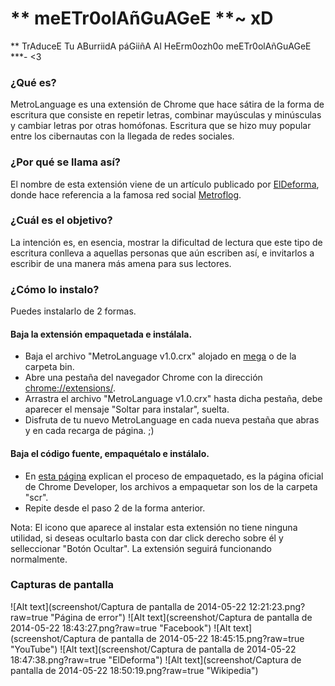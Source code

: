 # ** meETr0olAñGuAGeE **~ xD
 ** TrAduceE Tu ABurriidA páGiiñA Al HeErm0ozh0o meETr0olAñGuAGeE ***- <3

### ¿Qué es?

MetroLanguage es una extensión de Chrome que hace sátira de la forma de escritura que consiste en repetir letras, combinar mayúsculas y minúsculas y cambiar letras por otras homófonas. Escritura que se hizo muy popular entre los cibernautas con la llegada de redes sociales.

### ¿Por qué se llama así?

El nombre de esta extensión viene de un artículo publicado por [ElDeforma](http://eldeforma.com/2013/09/23/google-implementa-idioma-metroflog-su-traductor/), donde hace referencia a la famosa red social [Metroflog](http://www.metroflog.com/).

### ¿Cuál es el objetivo?

La intención es, en esencia, mostrar la dificultad de lectura que este tipo de escritura conlleva a aquellas personas que aún escriben así, e invitarlos a escribir de una manera más amena para sus lectores.

### ¿Cómo lo instalo?

Puedes instalarlo de 2 formas.

#### Baja la extensión empaquetada e instálala.

* Baja el archivo "MetroLanguage v1.0.crx" alojado en [mega](https://mega.co.nz/#F!zF52kJ6R!dTQW_Ejd08VZE47-J7_9GQ) o de la carpeta bin.
* Abre una pestaña del navegador Chrome con la dirección [chrome://extensions/](chrome://extensions/).
* Arrastra el archivo "MetroLanguage v1.0.crx" hasta dicha pestaña, debe aparecer el mensaje "Soltar para instalar", suelta.
* Disfruta de tu nuevo MetroLanguage en cada nueva pestaña que abras y en cada recarga de página. ;)

#### Baja el código fuente, empaquétalo e instálalo.

* En [esta página](https://developer.chrome.com/extensions/packaging) explican el proceso de empaquetado, es la página oficial de Chrome Developer, los archivos a empaquetar son los de la carpeta "scr".
* Repite desde el paso 2 de la forma anterior.

Nota: El icono que aparece al instalar esta extensión no tiene ninguna utilidad, si deseas ocultarlo basta con dar click derecho sobre él y selleccionar "Botón Ocultar". La extensión seguirá funcionando normalmente.

### Capturas de pantalla

![Alt text](screenshot/Captura de pantalla de 2014-05-22 12:21:23.png?raw=true "Página de error")
![Alt text](screenshot/Captura de pantalla de 2014-05-22 18:43:27.png?raw=true "Facebook")
![Alt text](screenshot/Captura de pantalla de 2014-05-22 18:45:15.png?raw=true "YouTube")
![Alt text](screenshot/Captura de pantalla de 2014-05-22 18:47:38.png?raw=true "ElDeforma")
![Alt text](screenshot/Captura de pantalla de 2014-05-22 18:50:19.png?raw=true "Wikipedia")
